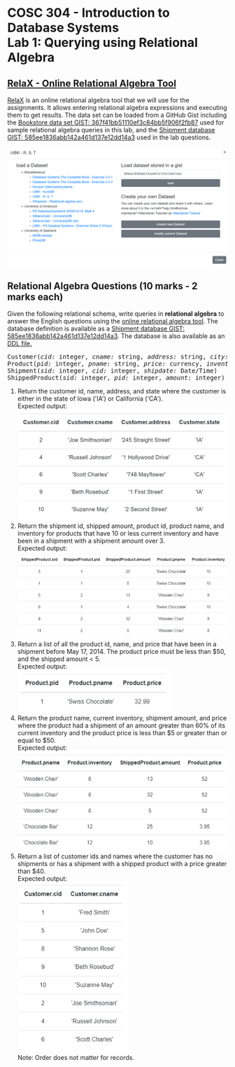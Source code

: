 # COSC 304 - Introduction to Database Systems<br>Lab 1: Querying using Relational Algebra

## [RelaX - Online Relational Algebra Tool](https://dbis-uibk.github.io/relax/)

[RelaX](https://dbis-uibk.github.io/relax/) is an online relational algebra tool that we will use for the assignments. It allows entering relational algebra expressions and executing them to get results. The data set can be loaded from a GitHub Gist including the [Bookstore data set GIST: 367f41bb51110ef3c84bb5f906f2fb87](https://gist.github.com/rlawrenc/367f41bb51110ef3c84bb5f906f2fb87) used for sample relational algebra queries in this lab, and the [Shipment database GIST: 585ee1836abb142a461d137e12dd14a3](https://gist.github.com/rlawrenc/585ee1836abb142a461d137e12dd14a3) used in the lab questions.
 
![](img/lab1_loadGist.png)

## Relational Algebra Questions (10 marks - 2 marks each)

Given the following relational schema, write queries in **relational algebra** to answer the English questions using the <a href="http://dbis-uibk.github.io/relax/">online relational algebra tool</a>. The database definition is available as a [Shipment database GIST: 585ee1836abb142a461d137e12dd14a3](https://gist.github.com/rlawrenc/585ee1836abb142a461d137e12dd14a3). The database is also available as an <a href="Shipment.sql">DDL file.</a></p>

<pre>
Customer(<i>cid:</i> integer, <i>cname:</i> string, <i>address:</i> string, <i>city:</i> string, <i>state:</i> string)
Product(<i>pid:</i> integer, <i>pname:</i> string, <i>price:</i> currency, <i>inventory:</i> integer)
Shipment(<i>sid:</i> integer, <i>cid:</i> integer, <i>shipdate:</i> Date/Time)
ShippedProduct(<i>sid:</i> integer, <i>pid:</i> integer, <i>amount:</i> integer)
</pre>

<ol>
<li> Return the customer id,  name, address, and state where the customer is either in the state of Iowa ('IA') or California ('CA'). <br>Expected output:<br><img src="img/ra_q1.png" width="500"></li>

<li> Return the shipment id, shipped amount, product id, product name, and inventory for products that have 10 or less current inventory and have been in a shipment with a shipment amount over 3.  <br>Expected output:<br><img src="img/ra_q2.png" width="600"></li>

<li> Return a list of all the product id, name, and price that have been in a shipment before May 17, 2014. The product price must be less than $50, and the shipped amount < 5. <br>Expected output:<br><img src="img/ra_q3.png" width="350"></li>

<li> Return the product name, current inventory, shipment amount, and price where the product had a shipment of an amount greater than 60% of its current inventory and the product price is less than $5 or greater than or equal to $50.<br>Expected output:<br><img src="img/ra_q4.png" width="500"></li>

<li> Return a list of customer ids and names where the customer has no shipments or has a shipment with a shipped product with a price greater than $40.<br>Expected output:<br><img src="img/ra_q5.png" width="250"><br>Note: Order does not matter for records.</li>
</ol>

